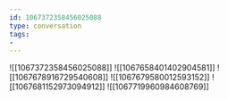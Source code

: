 ```yaml
---
id: 1067372358456025088
type: conversation
tags:
- 
---
```

![[1067372358456025088]]
![[1067658401402904581]]
![[1067678916729540608]]
![[1067679580012593152]]
![[1067681152973094912]]
![[1067719960984608769]]

